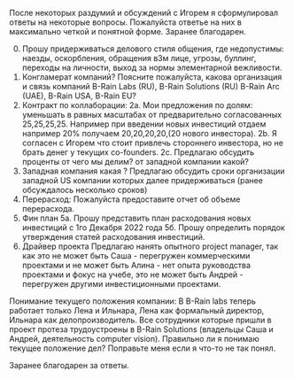 После некоторых раздумий и обсуждений с Игорем я сформулировал ответы на некоторые вопросы.
Пожалуйста ответье на них в максимально четкой и понятной форме.
Заранее благодарен.

0. Прошу придерживаться делового стиля общения, где недопустимы: наезды, оскорбления, обращения в3м лице, угрозы, буллинг, переходы на личности, выход за нормы элементарной вежливости.
1. Конгламерат компаний?
Поясните пожалуйста, какова организация и связь компаний B-Rain Labs (RU), B-Rain Solutions (RU) B-Rain Arc (UAE), B-Rain USA, B-Rain EU?
2. Контракт по коллаборации:
2a. Мои предложения по долям: уменьшать в равных масштабах от предварительно согласованных 25,25,25,25. Например при введении новых инвестиций отдаем например 20% получаем 20,20,20,20,(20 нового инвестора). 
2b. Я согласен с Игорем что стоит привлечь стороннего инвестора, но не брать денег у текущих co-founders.
2c. Предлагаю обсудить проценты от чего мы делим? от западной компании какой?
3. Западная компания какая ?
Предлагаю обсудить сроки организации западной US компании которых далее придерживаться (ранее обсуждалось несколько сроков)
4. Перерасход: 
Пожалуйста предоставите отчет об объеме перерасхода.
5. Фин план
5а. Прошу представить план расходования новых инвестиций с 1го Декабря 2022 года 
5б. Прошу определить порядок утверждения статей расходования инвестиций.
6. Драйвер проекта
Предлагаю нанять опытного project manager, так как это не может быть Саша - перегружен коммерческими проектами и не может быть Алина - нет опыта руководства проектами и фокус на учебе, это не может быть Андрей - перегружен другими инвестиционными проектами.

Понимание текущего положения компании:
В B-Rain labs теперь работает только Лена и Ильнара, Лена как формальный директор, Ильнара как делопроизводитель. Все сотрудники которые пришли в проект протеза трудоустроены в B-Rain Solutions (владельцы Саша и Андрей, деятельность computer vision).
Правильно ли я понимаю текущее положение дел? Поправьте меня если я что-то не так понял.

Заранее благодарен за ответы.
